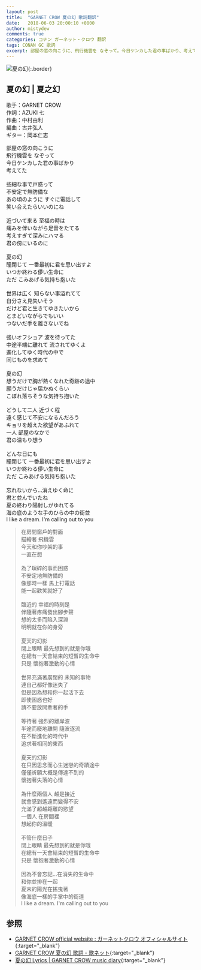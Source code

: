 ```yaml
---
layout: post
title:  "GARNET CROW 夏の幻 歌詞翻訳"
date:   2018-06-03 20:00:10 +0800
author: mistydew
comments: true
categories: コナン ガーネット・クロウ 翻訳
tags: CONAN GC 歌詞
excerpt: 部屋の窓の向こうに、飛行機雲を なぞって。今日ケンカした君の事ばかり、考えてた。
---
```

![夏の幻](https://raw.githubusercontent.com/mistydew/gc2/master/cover/single/SG05_夏の幻.jpg){:.border}

## 夏の幻 | 夏之幻

歌手：GARNET CROW<br>
作詞：AZUKI 七<br>
作曲：中村由利<br>
編曲：古井弘人<br>
ギター：岡本仁志

<div class="lyric-original">
<p>
部屋の窓の向こうに<br>
飛行機雲を なぞって<br>
今日ケンカした君の事ばかり<br>
考えてた<br>
<br>
些細な事で戸惑って<br>
不安定で無防備な<br>
あの頃のように すぐに電話して<br>
笑い合えたらいいのにね<br>
<br>
近づいて来る 至福の時は<br>
痛みを伴いながら足音をたてる<br>
考えすぎて深みにハマる<br>
君の傍にいるのに<br>
<br>
夏の幻<br>
瞳閉じて 一番最初に君を思い出すよ<br>
いつか終わる儚い生命に<br>
ただ こみあげる気持ち抱いた<br>
<br>
世界は広く 知らない事溢れてて<br>
自分さえ見失いそう<br>
だけど君と生きてゆきたいから<br>
とまどいながらでもいい<br>
つないだ手を離さないでね<br>
<br>
強いオフショア 波を待ってた<br>
中途半端に離れて 流されてゆくよ<br>
進化してゆく時代の中で<br>
同じものを求めて<br>
<br>
夏の幻<br>
想うだけで胸が熱くなれた奇跡の途中<br>
願うだけじゃ届かぬくらい<br>
こぼれ落ちそうな気持ち抱いた<br>
<br>
どうして二人 近づく程<br>
遠く感じて不安になるんだろう<br>
キョリを超えた欲望があふれて<br>
一人 部屋のなかで<br>
君の温もり想う<br>
<br>
どんな日にも<br>
瞳閉じて 一番最初に君を思い出すよ<br>
いつか終わる儚い生命に<br>
ただ こみあげる気持ち抱いた<br>
<br>
忘れないから…消えゆく命に<br>
君と並んでいたね<br>
夏の終わり陽射しがゆれてる<br>
海の底のような手のひらの中の街並<br>
I like a dream. I'm calling out to you
</p>
</div>

<div class="lyric-translation">
<blockquote>
在房間窗戶的對面<br>
描繪著 飛機雲<br>
今天和你吵架的事<br>
一直在想<br>
<br>
為了瑣碎的事而困惑<br>
不安定地無防備的<br>
像那時一樣 馬上打電話<br>
能一起歡笑就好了<br>
<br>
臨近的 幸福的時刻是<br>
伴隨著疼痛發出腳步聲<br>
想的太多而陷入深淵<br>
明明就在你的身旁<br>
<br>
夏天的幻影<br>
閉上眼睛 最先想到的就是你哦<br>
在總有一天會結束的短暫的生命中<br>
只是 懷抱著激動的心情<br>
<br>
世界充滿著廣闊的 未知的事物<br>
連自己都好像迷失了<br>
但是因為想和你一起活下去<br>
即使困惑也好<br>
請不要放開牽著的手<br>
<br>
等待著 強烈的離岸波<br>
半途而廢地離開 隨波逐流<br>
在不斷進化的時代中<br>
追求著相同的東西<br>
<br>
夏天的幻影<br>
在只因思念而心生迷戀的奇蹟途中<br>
僅僅祈願大概是傳達不到的<br>
懷抱著失落的心情<br>
<br>
為什麼兩個人 越是接近<br>
就會感到遙遠而變得不安<br>
充滿了超越距離的慾望<br>
一個人 在房間裡<br>
想起你的溫暖<br>
<br>
不管什麼日子<br>
閉上眼睛 最先想到的就是你哦<br>
在總有一天會結束的短暫的生命中<br>
只是 懷抱著激動的心情<br>
<br>
因為不會忘記...在消失的生命中<br>
和你並排在一起<br>
夏末的陽光在搖曳著<br>
像海底一樣的手掌中的街道<br>
I like a dream. I'm calling out to you
</blockquote>
</div>

## 参照

* [GARNET CROW official website : ガーネットクロウ オフィシャルサイト](http://www.garnetcrow.com){:target="_blank"}
* [GARNET CROW 夏の幻 歌詞 - 歌ネット](https://www.uta-net.com/song/12675){:target="_blank"}
* [夏の幻 Lyrics \| GARNET CROW music diary](https://mistydew.github.io/gc/lyrics/original/夏の幻.html){:target="_blank"}
